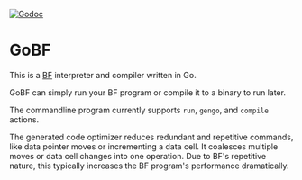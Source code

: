 [![Godoc](https://godoc.org/github.com/linux4life798/gobf/gobflib?status.png)](https://godoc.org/github.com/linux4life798/gobf/gobflib)

# GoBF
This is a [BF][wikipedia-bf] interpreter and compiler written in Go.

GoBF can simply run your BF program or compile it to a binary to run later.

The commandline program currently supports `run`, `gengo`, and `compile`
actions.

The generated code optimizer reduces redundant and repetitive commands,
like data pointer moves or incrementing a data cell.
It coalesces multiple moves or data cell changes into one operation.
Due to BF's repetitive nature, this typically increases the BF program's
performance dramatically.

[wikipedia-bf]: https://en.wikipedia.org/wiki/Brainfuck